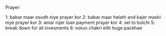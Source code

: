 Prayer:

1: babar maar osudh niye prayer kor 
2: babar maar helath and kajer mashi niye prayer kor
3: amar nijer loan payment prayer kor
4: sei to bolchi 
5: break down for all invesments
6: notun chakri eith huge packhae
